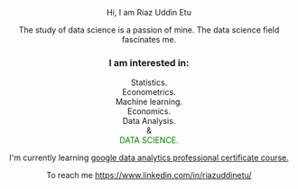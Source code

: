 <div align=center>
Hi, I am Riaz Uddin Etu

The study of data science is a passion of mine.
The data science field fascinates me.

<div align=center>
<h3>I am interested in:</h3>

Statistics. </br>
Econometrics. </br>
Machine learning. </br>
Economics. </br>
Data Analysis. </br>
& </br>
<span style="color: green">DATA SCIENCE.</span>

</div>

I'm currently learning <a href="https://www.coursera.org/professional-certificates/google-data-analytics">google data analytics professional certificate course.<a/>

To reach me https://www.linkedin.com/in/riazuddinetu/
</div>
